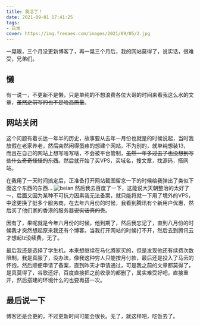 ```yaml
---
title: 我活了！
date: 2021-09-01 17:41:25
tags:
- 日常
cover: https://img.freeaes.com/images/2021/09/05/2.jpg
---
```


一晃眼，三个月没更新博客了，再一晃三个月后，我的网站莫得了，说实话，很难受，兄弟们。

## 懒
有一说一，不更新不是懒，只是单纯的不想浪费各位大哥的时间来看我这么水的文章，~~虽然之前写的也不是啥高质量~~。

## 网站关闭
这个问题有着长达一年半的历史，故事要从去年一月份也就是的时候说起，当时我放假在老家养老，然后突然闲得蛋疼的想建个网站，不为别的，就单纯想装13，而且在自己的网站上想写啥写啥，不会被平台管制，~~虽然一年多过去了也没想到写些什么奇奇怪怪的东西~~。然后就开始了买VPS，买域名，搜文章，找源码，搭网站。

在我用了一天时间搞定后，正准备打开网站截图留念一下的时候给我弹出了类似下面这个东西的东西...
![beian](https://freeaes.com/img/2021-9-1/1.jpg)
然后我去百度了一下，这能说大天朝整治的太好了～，后面又因为某种不可抗力因素我无法备案，就只能将就一下用了境外的VPS，中途更换了挺多个服务商，在去年六月份的时候，我看到腾讯有个新用户优惠，然后买了他们家的香港的服务器~~说实话真的贵~~。

因有了，果呢就是今年六月份的时候，他到期了，然后我忘记了，直到八月份的时候我才突然想起原来我还有个博客。当我打开网站的时候打不开，然后去到腾讯云才想起lz没续费，无了。

最后我还是选择了学生机，本来想继续在马化腾家买的，但是发现他还有续费次数限制，我是真服了，没办法，像我这种穷人只能按月付款，最后还是投入了马云的怀抱，然后顺便申请了备案，直到昨天才申请通过，可是我之前的文章都莫得了，是真莫得了，谷歌还好，百度直接把之前收录的都删了，属实难受好吧，直接重开，然后搭建的环境什么的也要再搭一次。

## 最后说一下
博客还是会更的，不过更新时间可能会很长。无了，就这样吧，吃饭去了。   
